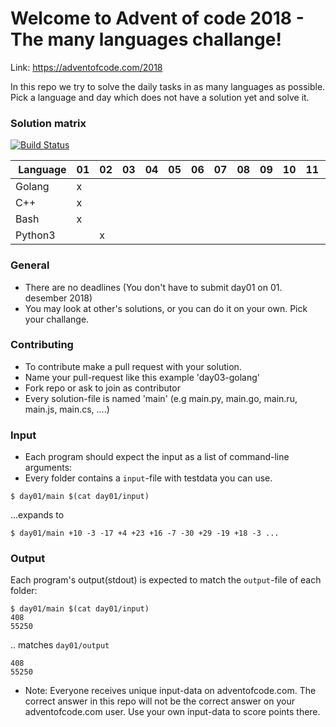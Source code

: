 # Welcome to Advent of code 2018 - The many languages challange!

Link: https://adventofcode.com/2018

In this repo we try to solve the daily tasks in as many languages as possible. Pick a language and day which does not have a solution yet and solve it.


### Solution matrix

[![Build Status](https://travis-ci.org/Arxcis/adventofcode2018.svg?branch=master)](https://travis-ci.org/Arxcis/adventofcode2018)

 | Language   | 01 | 02 | 03 | 04 | 05 | 06 | 07 | 08 | 09 | 10 | 11 | 12 | 13 | 14 | 15 | 16 | 17 | 18 | 19 | 20 | 21 | 22 | 23 | 24 | 25 |
 |------------|----|----|----|----|----|----|----|----|----|----|----|----|----|----|----|----|----|----|----|----|----|----|----|----|----|
 | Golang     | x  |    |    |    |    |    |    |    |    |    |    |    |    |    |    |    |    |    |    |    |    |    |    |    |    |
 | C++        | x  |    |    |    |    |    |    |    |    |    |    |    |    |    |    |    |    |    |    |    |    |    |    |    |    |
 | Bash       | x  |    |    |    |    |    |    |    |    |    |    |    |    |    |    |    |    |    |    |    |    |    |    |    |    |
 | Python3    |    | x  |    |    |    |    |    |    |    |    |    |    |    |    |    |    |    |    |    |    |    |    |    |    |    |


### General
* There are no deadlines (You don't have to submit day01 on 01. desember 2018)
* You may look at other's solutions, or you can do it on your own. Pick your challange.

### Contributing
* To contribute make a pull request with your solution.
* Name your pull-request like this example 'day03-golang'
* Fork repo or ask to join as contributor
* Every solution-file is named 'main' (e.g main.py, main.go, main.ru, main.js, main.cs, ....)

### Input
* Each program should expect the input as a list of command-line arguments:
* Every folder contains a `input`-file with testdata you can use.
```
$ day01/main $(cat day01/input)
```
...expands to
```
$ day01/main +10 -3 -17 +4 +23 +16 -7 -30 +29 -19 +18 -3 ...
```

### Output

Each program's output(stdout) is expected to match the `output`-file of each folder:
```
$ day01/main $(cat day01/input)
408
55250
```
.. matches `day01/output`
```
408
55250
```
* Note: Everyone receives unique input-data on adventofcode.com. The correct answer in this repo will not be the correct answer on your adventofcode.com user. Use your own input-data to score points there.
